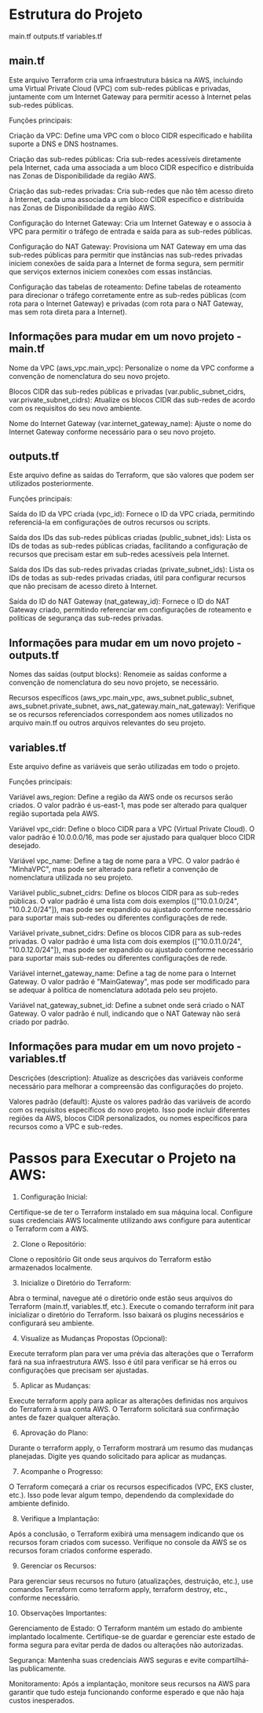 # Estrutura do Projeto

main.tf
outputs.tf
variables.tf

## main.tf

Este arquivo Terraform cria uma infraestrutura básica na AWS, incluindo uma Virtual Private Cloud (VPC) com sub-redes públicas e privadas, juntamente com um Internet Gateway para permitir acesso à Internet pelas sub-redes públicas.

Funções principais:

Criação da VPC: Define uma VPC com o bloco CIDR especificado e habilita suporte a DNS e DNS hostnames.

Criação das sub-redes públicas: Cria sub-redes acessíveis diretamente pela Internet, cada uma associada a um bloco CIDR específico e distribuída nas Zonas de Disponibilidade da região AWS.

Criação das sub-redes privadas: Cria sub-redes que não têm acesso direto à Internet, cada uma associada a um bloco CIDR específico e distribuída nas Zonas de Disponibilidade da região AWS.

Configuração do Internet Gateway: Cria um Internet Gateway e o associa à VPC para permitir o tráfego de entrada e saída para as sub-redes públicas.

Configuração do NAT Gateway: Provisiona um NAT Gateway em uma das sub-redes públicas para permitir que instâncias nas sub-redes privadas iniciem conexões de saída para a Internet de forma segura, sem permitir que serviços externos iniciem conexões com essas instâncias.

Configuração das tabelas de roteamento: Define tabelas de roteamento para direcionar o tráfego corretamente entre as sub-redes públicas (com rota para o Internet Gateway) e privadas (com rota para o NAT Gateway, mas sem rota direta para a Internet).

## Informações para mudar em um novo projeto - main.tf

Nome da VPC (aws_vpc.main_vpc): Personalize o nome da VPC conforme a convenção de nomenclatura do seu novo projeto.

Blocos CIDR das sub-redes públicas e privadas (var.public_subnet_cidrs, var.private_subnet_cidrs): Atualize os blocos CIDR das sub-redes de acordo com os requisitos do seu novo ambiente.

Nome do Internet Gateway (var.internet_gateway_name): Ajuste o nome do Internet Gateway conforme necessário para o seu novo projeto.


## outputs.tf

Este arquivo define as saídas do Terraform, que são valores que podem ser utilizados posteriormente.

Funções principais:

Saída do ID da VPC criada (vpc_id): Fornece o ID da VPC criada, permitindo referenciá-la em configurações de outros recursos ou scripts.

Saída dos IDs das sub-redes públicas criadas (public_subnet_ids): Lista os IDs de todas as sub-redes públicas criadas, facilitando a configuração de recursos que precisam estar em sub-redes acessíveis pela Internet.

Saída dos IDs das sub-redes privadas criadas (private_subnet_ids): Lista os IDs de todas as sub-redes privadas criadas, útil para configurar recursos que não precisam de acesso direto à Internet.

Saída do ID do NAT Gateway (nat_gateway_id): Fornece o ID do NAT Gateway criado, permitindo referenciar em configurações de roteamento e políticas de segurança das sub-redes privadas.

## Informações para mudar em um novo projeto - outputs.tf

Nomes das saídas (output blocks): Renomeie as saídas conforme a convenção de nomenclatura do seu novo projeto, se necessário.

Recursos específicos (aws_vpc.main_vpc, aws_subnet.public_subnet, aws_subnet.private_subnet, aws_nat_gateway.main_nat_gateway): Verifique se os recursos referenciados correspondem aos nomes utilizados no arquivo main.tf ou outros arquivos relevantes do seu projeto.

## variables.tf

Este arquivo define as variáveis que serão utilizadas em todo o projeto.

Funções principais:

Variável aws_region: Define a região da AWS onde os recursos serão criados. O valor padrão é us-east-1, mas pode ser alterado para qualquer região suportada pela AWS.

Variável vpc_cidr: Define o bloco CIDR para a VPC (Virtual Private Cloud). O valor padrão é 10.0.0.0/16, mas pode ser ajustado para qualquer bloco CIDR desejado.

Variável vpc_name: Define a tag de nome para a VPC. O valor padrão é "MinhaVPC", mas pode ser alterado para refletir a convenção de nomenclatura utilizada no seu projeto.

Variável public_subnet_cidrs: Define os blocos CIDR para as sub-redes públicas. O valor padrão é uma lista com dois exemplos (["10.0.1.0/24", "10.0.2.0/24"]), mas pode ser expandido ou ajustado conforme necessário para suportar mais sub-redes ou diferentes configurações de rede.

Variável private_subnet_cidrs: Define os blocos CIDR para as sub-redes privadas. O valor padrão é uma lista com dois exemplos (["10.0.11.0/24", "10.0.12.0/24"]), mas pode ser expandido ou ajustado conforme necessário para suportar mais sub-redes ou diferentes configurações de rede.

Variável internet_gateway_name: Define a tag de nome para o Internet Gateway. O valor padrão é "MainGateway", mas pode ser modificado para se adequar à política de nomenclatura adotada pelo seu projeto.

Variável nat_gateway_subnet_id: Define a subnet onde será criado o NAT Gateway. O valor padrão é null, indicando que o NAT Gateway não será criado por padrão.

## Informações para mudar em um novo projeto - variables.tf

Descrições (description): Atualize as descrições das variáveis conforme necessário para melhorar a compreensão das configurações do projeto.

Valores padrão (default): Ajuste os valores padrão das variáveis de acordo com os requisitos específicos do novo projeto. Isso pode incluir diferentes regiões da AWS, blocos CIDR personalizados, ou nomes específicos para recursos como a VPC e sub-redes.



# Passos para Executar o Projeto na AWS:

1. Configuração Inicial:

Certifique-se de ter o Terraform instalado em sua máquina local.
Configure suas credenciais AWS localmente utilizando aws configure para autenticar o Terraform com a AWS.

2. Clone o Repositório:

Clone o repositório Git onde seus arquivos do Terraform estão armazenados localmente.

3. Inicialize o Diretório do Terraform:

Abra o terminal, navegue até o diretório onde estão seus arquivos do Terraform (main.tf, variables.tf, etc.).
Execute o comando terraform init para inicializar o diretório do Terraform. Isso baixará os plugins necessários e configurará seu ambiente.

4. Visualize as Mudanças Propostas (Opcional):

Execute terraform plan para ver uma prévia das alterações que o Terraform fará na sua infraestrutura AWS. Isso é útil para verificar se há erros ou configurações que precisam ser ajustadas.

5. Aplicar as Mudanças:

Execute terraform apply para aplicar as alterações definidas nos arquivos do Terraform à sua conta AWS. O Terraform solicitará sua confirmação antes de fazer qualquer alteração.

6. Aprovação do Plano:

Durante o terraform apply, o Terraform mostrará um resumo das mudanças planejadas. Digite yes quando solicitado para aplicar as mudanças.

7. Acompanhe o Progresso:

O Terraform começará a criar os recursos especificados (VPC, EKS cluster, etc.). Isso pode levar algum tempo, dependendo da complexidade do ambiente definido.

8. Verifique a Implantação:

Após a conclusão, o Terraform exibirá uma mensagem indicando que os recursos foram criados com sucesso.
Verifique no console da AWS se os recursos foram criados conforme esperado.

9. Gerenciar os Recursos:

Para gerenciar seus recursos no futuro (atualizações, destruição, etc.), use comandos Terraform como terraform apply, terraform destroy, etc., conforme necessário.


10. Observações Importantes:

Gerenciamento de Estado: O Terraform mantém um estado do ambiente implantado localmente. Certifique-se de guardar e gerenciar este estado de forma segura para evitar perda de dados ou alterações não autorizadas.

Segurança: Mantenha suas credenciais AWS seguras e evite compartilhá-las publicamente.

Monitoramento: Após a implantação, monitore seus recursos na AWS para garantir que tudo esteja funcionando conforme esperado e que não haja custos inesperados.
